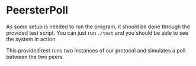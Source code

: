 # PeersterPoll

As some setup is needed to run the program, it should be done through the provided test script. You can just run `./test` and you should be able to see the system in action.

This provided test runs two instances of our protocol and simulates a poll between the two peers.

